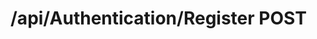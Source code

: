 #  /api/Authentication/Register POST

<api-endpoint openapi-path="../../specifications/swagger.json" method="POST" endpoint="/api/Authentication/Register"/>